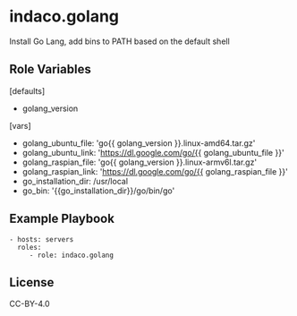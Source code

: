 indaco.golang
=========

Install Go Lang, add bins to PATH based on the default shell

Role Variables
--------------

[defaults]
- golang_version

[vars]

- golang_ubuntu_file: 'go{{ golang_version }}.linux-amd64.tar.gz'
- golang_ubuntu_link: 'https://dl.google.com/go/{{ golang_ubuntu_file }}'
- golang_raspian_file: 'go{{ golang_version }}.linux-armv6l.tar.gz'
- golang_raspian_link: 'https://dl.google.com/go/{{ golang_raspian_file }}'
- go_installation_dir: /usr/local
- go_bin: '{{go_installation_dir}}/go/bin/go'

Example Playbook
----------------

    - hosts: servers
      roles:
         - role: indaco.golang

License
-------

CC-BY-4.0
